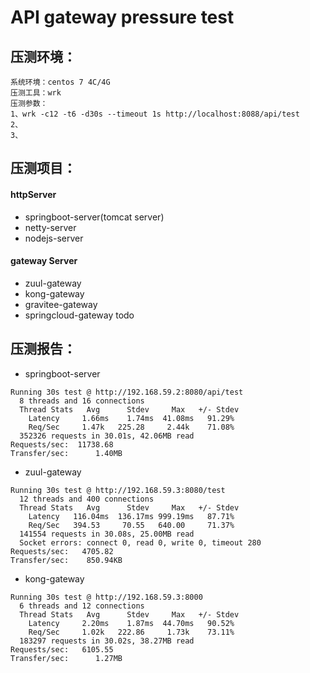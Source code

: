 # API gateway pressure test

## 压测环境：
```
系统环境：centos 7 4C/4G
压测工具：wrk
压测参数：
1、wrk -c12 -t6 -d30s --timeout 1s http://localhost:8088/api/test
2、
3、
```

## 压测项目：

#### httpServer
+ springboot-server(tomcat server)
+ netty-server
+ nodejs-server

#### gateway Server
+ zuul-gateway
+ kong-gateway
+ gravitee-gateway
+ springcloud-gateway   todo


## 压测报告：
+ springboot-server
```$xslt
Running 30s test @ http://192.168.59.2:8080/api/test
  8 threads and 16 connections
  Thread Stats   Avg      Stdev     Max   +/- Stdev
    Latency     1.66ms    1.74ms  41.08ms   91.29%
    Req/Sec     1.47k   225.28     2.44k    71.08%
  352326 requests in 30.01s, 42.06MB read
Requests/sec:  11738.68
Transfer/sec:      1.40MB
```

+ zuul-gateway
```$xslt
Running 30s test @ http://192.168.59.3:8080/test
  12 threads and 400 connections
  Thread Stats   Avg      Stdev     Max   +/- Stdev
    Latency   116.04ms  136.17ms 999.19ms   87.71%
    Req/Sec   394.53     70.55   640.00     71.37%
  141554 requests in 30.08s, 25.00MB read
  Socket errors: connect 0, read 0, write 0, timeout 280
Requests/sec:   4705.82
Transfer/sec:    850.94KB
```

+ kong-gateway
```$xslt
Running 30s test @ http://192.168.59.3:8000
  6 threads and 12 connections
  Thread Stats   Avg      Stdev     Max   +/- Stdev
    Latency     2.20ms    1.87ms  44.70ms   90.52%
    Req/Sec     1.02k   222.86     1.73k    73.11%
  183297 requests in 30.02s, 38.27MB read
Requests/sec:   6105.55
Transfer/sec:      1.27MB
```